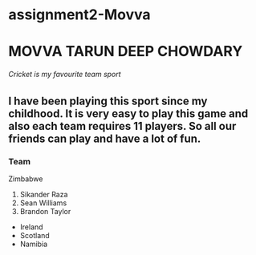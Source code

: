 # assignment2-Movva
# MOVVA TARUN DEEP CHOWDARY
###### Cricket is my favourite team sport
I have been playing this sport **since my childhood**. It is very easy to play this game and also each team requires **11 players**. So all our friends can play and have a lot of fun. 
---
### Team
Zimbabwe
1. Sikander Raza
2. Sean Williams
3. Brandon Taylor
- Ireland
- Scotland
- Namibia

